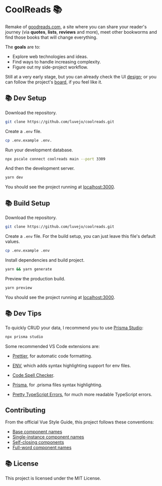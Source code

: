 # CoolReads 📚

Remake of [goodreads.com](https://goodreads.com/), a site where you can share your reader's journey (via **quotes**, **lists**, **reviews** and more), meet other bookworms and find those books that will change everything.

The **goals** are to:

- Explore web technologies and ideas.
- Find ways to handle increasing complexity.
- Figure out my side-project workflow.

Still at a very early stage, but you can already check the UI [design](https://www.figma.com/proto/sEZV7Vs1vYPhugnXePQoAA/CoolReads?node-id=807%3A440&scaling=min-zoom&page-id=807%3A89&starting-point-node-id=807%3A440&hide-ui=1); or you can follow the project's [board](https://trello.com/b/qAuxHdOE/coolreads), if you feel like it.

## 📚 Dev Setup

Download the repository.

```bash
git clone https://github.com/luvejo/coolreads.git
```

Create a `.env` file.

```bash
cp .env.example .env.
```

Run your development database.

```bash
npx pscale connect coolreads main --port 3309
```

And then the development server.

```bash
yarn dev
```

You should see the project running at [localhost:3000](http://localhost:3000).

## 📚 Build Setup

Download the repository.

```bash
git clone https://github.com/luvejo/coolreads.git
```

Create a `.env` file. For the build setup, you can just leave this file's default values.

```bash
cp .env.example .env
```

Install dependencies and build project.

```bash
yarn && yarn generate
```

Preview the production build.

```bash
yarn preview
```

You should see the project running at [localhost:3000](http://localhost:3000).

## 📚 Dev Tips

To quickly CRUD your data, I recommend you to use [Prisma Studio](https://www.prisma.io/studio):

```bash
npx prisma studio
```

Some recommended VS Code extensions are:

- [Prettier](https://marketplace.visualstudio.com/items?itemName=esbenp.prettier-vscode), for automatic code formatting.

- [ENV](https://marketplace.visualstudio.com/items?itemName=IronGeek.vscode-env), which adds syntax highlighting support for env files.

- [Code Spell Checker](https://marketplace.visualstudio.com/items?itemName=streetsidesoftware.code-spell-checker).

- [Prisma](https://marketplace.visualstudio.com/items?itemName=Prisma.prisma), for .prisma files syntax highlighting.

- [Pretty TypeScript Errors](https://marketplace.visualstudio.com/items?itemName=yoavbls.pretty-ts-errors), for much more readable TypeScript errors.

## Contributing

From the official Vue Style Guide, this project follows these conventions:

- [Base component names](https://vuejs.org/style-guide/rules-strongly-recommended.html#base-component-names)
- [Single-instance component names](https://vuejs.org/style-guide/rules-strongly-recommended.html#single-instance-component-names)
- [Self-closing components](https://vuejs.org/style-guide/rules-strongly-recommended.html#self-closing-components)
- [Full-word component names](https://vuejs.org/style-guide/rules-strongly-recommended.html#full-word-component-names)

## 📚 License

This project is licensed under the MIT License.
